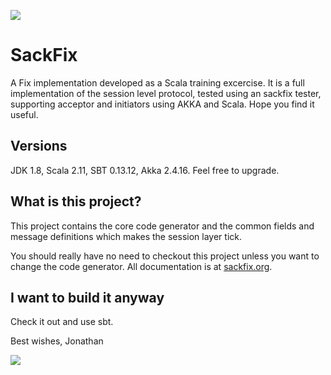 <a href="http://www.sackfix.org/"><img src ="http://www.sackfix.org/assets/sf_logo.png" /></a>

# SackFix

A Fix implementation developed as a Scala training excercise.  It is a full implementation of the session level
protocol, tested using an sackfix tester, supporting acceptor and initiators using AKKA and Scala.
Hope you find it useful.

## Versions

JDK 1.8, Scala 2.11, SBT 0.13.12, Akka 2.4.16.   Feel free to upgrade.

## What is this project?

This project contains the core code generator and the common fields and message definitions which makes the session layer tick.

You should really have no need to checkout this project unless you want to change the code generator.   All documentation is at [sackfix.org](http://www.sackfix.org/).

## I want to build it anyway

Check it out and use sbt.

Best wishes,
Jonathan

<a href="http://www.sackfix.org/"><img src ="http://www.sackfix.org/assets/sackfix.png" /></a>
